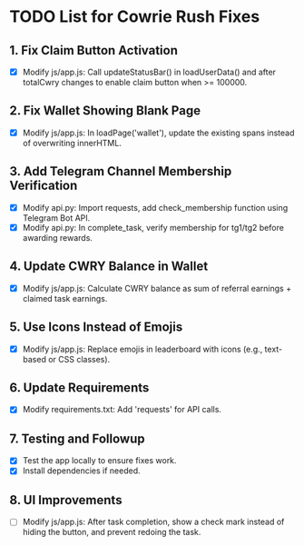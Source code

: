 # TODO List for Cowrie Rush Fixes

## 1. Fix Claim Button Activation

- [x] Modify js/app.js: Call updateStatusBar() in loadUserData() and after totalCwry changes to enable claim button when >= 100000.

## 2. Fix Wallet Showing Blank Page

- [x] Modify js/app.js: In loadPage('wallet'), update the existing spans instead of overwriting innerHTML.

## 3. Add Telegram Channel Membership Verification

- [x] Modify api.py: Import requests, add check_membership function using Telegram Bot API.
- [x] Modify api.py: In complete_task, verify membership for tg1/tg2 before awarding rewards.

## 4. Update CWRY Balance in Wallet

- [x] Modify js/app.js: Calculate CWRY balance as sum of referral earnings + claimed task earnings.

## 5. Use Icons Instead of Emojis

- [x] Modify js/app.js: Replace emojis in leaderboard with icons (e.g., text-based or CSS classes).

## 6. Update Requirements

- [x] Modify requirements.txt: Add 'requests' for API calls.

## 7. Testing and Followup

- [x] Test the app locally to ensure fixes work.
- [x] Install dependencies if needed.

## 8. UI Improvements

- [ ] Modify js/app.js: After task completion, show a check mark instead of hiding the button, and prevent redoing the task.
